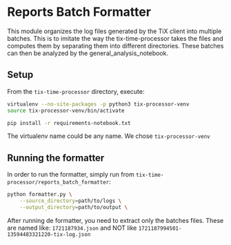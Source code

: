 # Reports Batch Formatter
This module organizes the log files generated by the TiX client into multiple batches. This is to imitate the way the tix-time-processor takes the files and computes them by separating them into different directories. These batches can then be analyzed by the general_analysis_notebook.

## Setup
From the `tix-time-processor` directory, execute:
```sh
virtualenv --no-site-packages -p python3 tix-processor-venv
source tix-processor-venv/bin/activate
```
```sh
pip install -r requirements-notebook.txt
```
The virtualenv name could be any name. We chose ```tix-processor-venv```

## Running the formatter
In order to run the formatter, simply run from `tix-time-processor/reports_batch_formatter`:
```sh
python formatter.py \
    --source_directory=path/to/logs \
    --output_directory=path/to/output \
```

After running de formatter, you need to extract only the batches files.
These are named like: ```1721187934.json``` and NOT like ```1721187994501-13594483321220-tix-log.json```
